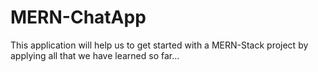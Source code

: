 # MERN-ChatApp
This application will help us to get started with a MERN-Stack project by applying all that we have learned so far... 
